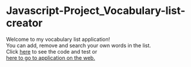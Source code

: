 # Javascript-Project_Vocabulary-list-creator
Welcome to my vocabulary list application! <br>
You can add, remove and search your own words in the list. <br>
Click <a href="https://codepen.io/hsh803/pen/PggNZN">here</a> to see the code and test or <br>
<a href="https://hsh803/codepen.io/vocabulary-list-app">here to go to application on the web.
